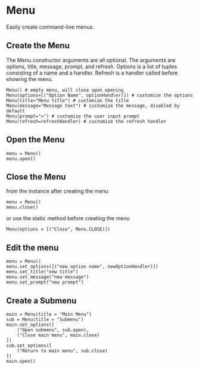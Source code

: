 # Menu

Easily create command-line menus.


Create the Menu
-------------

The Menu constructor arguments are all optional. The arguments are options, title, message, prompt, and refresh. Options is a list of tuples consisting of a name and a handler. Refresh is a handler called before showing the menu.

	Menu() # empty menu, will close upon opening
	Menu(options=[("Option Name", optionHandler)]) # customize the options
	Menu(title="Menu title") # customize the title
	Menu(message="Message text") # customize the message, disabled by default
	Menu(prompt=">") # customize the user input prompt
	Menu(refresh=refreshHandler) # customize the refresh handler

Open the Menu
-------------

    menu = Menu()
    menu.open()

Close the Menu
-------------
from the instance after creating the menu

    menu = Menu()
    menu.close()

or use the static method before creating the menu

    Menu(options = [("Close", Menu.CLOSE)])

Edit the menu
-------------

    menu = Menu()
    menu.set_options([("new option name", newOptionHandler)])
    menu.set_title("new title")
    menu.set_message("new message")
    menu.set_prompt("new prompt")

Create a Submenu
-------------

	main = Menu(title = "Main Menu")
    sub = Menu(title = "Submenu")
    main.set_options([
        ("Open submenu", sub.open),
        ("Close main menu", main.close)
    ])
    sub.set_options([
        ("Return to main menu", sub.close)
    ])
    main.open()
